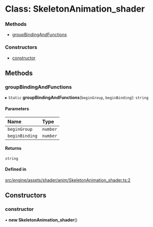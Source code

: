 # Class: SkeletonAnimation\_shader


### Methods

- [groupBindingAndFunctions](SkeletonAnimation_shader.md#groupbindingandfunctions)

### Constructors

- [constructor](SkeletonAnimation_shader.md#constructor)

## Methods

### groupBindingAndFunctions

▸ `Static` **groupBindingAndFunctions**(`beginGroup`, `beginBinding`): `string`

#### Parameters

| Name | Type |
| :------ | :------ |
| `beginGroup` | `number` |
| `beginBinding` | `number` |

#### Returns

`string`

#### Defined in

[src/engine/assets/shader/anim/SkeletonAnimation_shader.ts:2](https://github.com/Orillusion/orillusion/blob/main/src/engine/assets/shader/anim/SkeletonAnimation_shader.ts#L2)

## Constructors

### constructor

• **new SkeletonAnimation_shader**()
